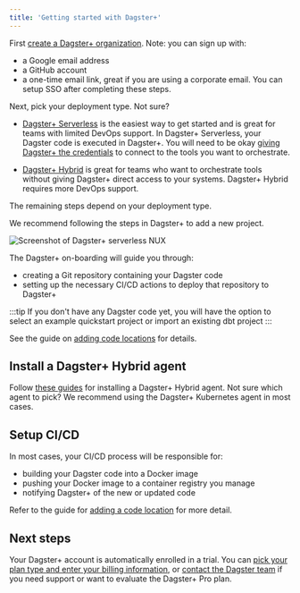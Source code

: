 ```yaml
---
title: 'Getting started with Dagster+'
---
```


First [create a Dagster+ organization](https://dagster.plus/signup). Note: you can sign up with:

- a Google email address
- a GitHub account
- a one-time email link, great if you are using a corporate email. You can setup SSO after completing these steps.

Next, pick your deployment type. Not sure?

- [Dagster+ Serverless](/dagster-plus/deployment/deployment-types/serverless) is the easiest way to get started and is great for teams with limited DevOps support. In Dagster+ Serverless, your Dagster code is executed in Dagster+. You will need to be okay [giving Dagster+ the credentials](/dagster-plus/deployment/management/environment-variables) to connect to the tools you want to orchestrate.

- [Dagster+ Hybrid](/dagster-plus/deployment/deployment-types/hybrid) is great for teams who want to orchestrate tools without giving Dagster+ direct access to your systems. Dagster+ Hybrid requires more DevOps support.

The remaining steps depend on your deployment type.

<Tabs>
<TabItem value="serverless" label="Dagster+ Serverless">

We recommend following the steps in Dagster+ to add a new project.

![Screenshot of Dagster+ serverless NUX](/img/placeholder.svg)

The Dagster+ on-boarding will guide you through:

- creating a Git repository containing your Dagster code
- setting up the necessary CI/CD actions to deploy that repository to Dagster+

:::tip
If you don't have any Dagster code yet, you will have the option to select an example quickstart project or import an existing dbt project
:::

See the guide on [adding code locations](/dagster-plus/deployment/code-locations) for details.

</TabItem>

<TabItem value="hybrid" label="Dagster+ Hybrid">

## Install a Dagster+ Hybrid agent

Follow [these guides](/dagster-plus/deployment/deployment-types/hybrid) for installing a Dagster+ Hybrid agent. Not sure which agent to pick? We recommend using the Dagster+ Kubernetes agent in most cases.

## Setup CI/CD

In most cases, your CI/CD process will be responsible for:

- building your Dagster code into a Docker image
- pushing your Docker image to a container registry you manage
- notifying Dagster+ of the new or updated code

Refer to the guide for [adding a code location](/dagster-plus/deployment/code-locations) for more detail.

</TabItem>
</Tabs>

## Next steps

Your Dagster+ account is automatically enrolled in a trial. You can [pick your plan type and enter your billing information](/dagster-plus/deployment/management/settings/dagster-plus-settings), or [contact the Dagster team](https://dagster.io/contact) if you need support or want to evaluate the Dagster+ Pro plan.
